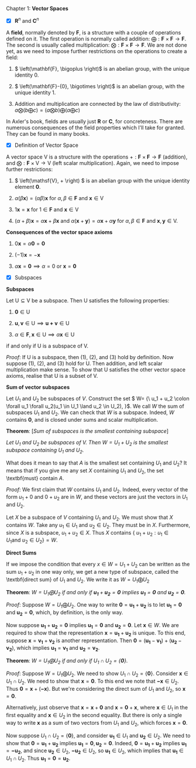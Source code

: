 Chapter 1: **Vector Spaces** 

- [x] $\mathbf{R}^n$ and $\mathbf{C}^n$

A **field**, normally denoted by $\mathbf{F}$, is a structure with a couple of operations defined on it. The first operation is normally called addition: $\bigoplus : \mathbf{F} \times \mathbf{F} \to \mathbf{F}$. The second is usually called multiplication: $\bigotimes : \mathbf{F} \times \mathbf{F} \to \mathbf{F}$. We are not done yet, as we need to impose further restrictions on the operations to create a field:

1. $ \left(\mathbf{F}, \bigoplus \right)$ is an abelian group, with the unique identity $0$.

2. $ \left(\mathbf{F}-\{0\}, \bigotimes \right)$ is an abelian group, with the unique identity $1$.

3. Addition and multiplication are connected by the law of distributivity: $a\bigotimes \left(b \bigoplus c \right) = \left(a \bigotimes b \right) \bigoplus \left(a \bigoplus c \right)$

In Axler's book, fields are usually just $\mathbf{R}$ or $\mathbf{C}$, for concreteness. There are numerous consequences of the field properties which I'll take for granted. They can be found in many books.

- [x] Definition of Vector Space

A vector space $\mathsf{V}$ is a structure with the operations $+ : \mathbf{F} \times \mathbf{F} \to \mathbf{F}$ (addition), and $\bigotimes : \mathbf{F} \times \mathsf{V} \to \mathsf{V}$ (left scalar multiplication). Again, we need to impose further restrictions:

1. $ \left(\mathsf{V}, + \right) $ is an abelian group with the unique identity element $\mathbf{0}$.

2. $\alpha (\beta \mathbf{x}) = (\alpha \beta) \mathbf{x}$ for $\alpha, \beta \in \mathbf{F}$ and $\mathbf{x} \in \mathsf{V}$ 

3. $1 \mathbf{x} = \mathbf{x}$ for $1 \in \mathbf{F}$ and $\mathbf{x} \in \mathsf{V}$

4. $(\alpha+\beta)\mathbf{x} = \alpha \mathbf{x} + \beta \mathbf{x}$ and $\alpha (\mathbf{x} + \mathbf{y}) = \alpha \mathbf{x} + \alpha \mathbf{y}$ for $\alpha, \beta \in \mathbf{F}$ and $\mathbf{x}, \mathbf{y} \in \mathsf{V}$.

**Consequences of the vector space axioms**

1. $0 \mathbf{x} = \alpha \mathbf{0} = \mathbf{0}$

2. $(-1) \mathbf{x} = -\mathbf{x}$

3. $\alpha \mathbf{x} = \mathbf{0} \implies \alpha = 0$ or $\mathbf{x} = \mathbf{0}$

- [x] Subspaces

**Subspaces**

Let $\mathsf{U} \subseteq \mathsf{V}$ be a subspace. Then $\mathsf{U}$ satisfies the following properties:

1. $\mathbf{0} \in \mathsf{U}$

2. $\mathbf{u}, \mathbf{v} \in \mathsf{U} \implies \mathbf{u+v} \in \mathsf{U}$ 

3. $\alpha \in \mathbf{F}, \mathbf{x} \in \mathsf{U} \implies \alpha \mathbf{x} \in \mathsf{U}$

if and only if $\mathsf{U}$ is a subspace of $\mathsf{V}$. 

_Proof_: If $\mathsf{U}$ is a subspace, then (1), (2), and (3) hold by definition. Now suppose (1), (2), and (3) hold for $\mathsf{U}$. Then addition, and left scalar multiplication make sense. To show that $\mathsf{U}$ satisfies the other vector space axioms, realise that $\mathsf{U}$ is a subset of $\mathsf{V}$.

**Sum of vector subspaces**

Let $U_1$ and $U_2$ be subspaces of $V$. Construct the set $ W=  \{\ u_1 + u_2 \colon \forall u_1 \forall u_2(u_1 \in U_1 \land u_2 \in U_2)\, \}$. We call $W$ the sum of subspaces $U_1$ and $U_2$. We can check that $W$ is a subspace. Indeed, $W$ contains $\mathbf{0}$, and is closed under sums and scalar multiplication.

**Theorem**: [_Sum of subspaces is the smallest containing subspace_]

_Let $U_1$ and $U_2$ be subspaces of $V$. Then $W = U_1 + U_2$ is the smallest subspace containing $U_1$ and $U_2$._

What does it mean to say that $A$ is the smallest set containing $U_1$ and $U_2$? It means that if you give me any set $X$ containing $U_1$ and $U_2$, the set \textbf{must} contain $A$.

_Proof_: We first claim that $W$ contains $U_1$ and $U_2$. Indeed, every vector of the form $u_1 + 0$ and $0 + u_2$ are in $W$, and these vectors are just the vectors in $U_1$ and $U_2$.

Let $X$ be a subspace of $V$ containing $U_1$ and $U_2$. We must show that $X$ contains $W$. Take any $u_1 \in U_1$ and $u_2 \in U_2$. They must be in $X$. Furthermore, since $X$ is a subspace, $u_1 + u_2 \in X$. Thus $X$ contains $\{\ u_1 + u_2 : u_1 \in U_1 \text{and} \ u_2 \in U_2 \} = W$.

**Direct Sums**

If we impose the condition that every  $x \in W=U_1 + U_2$ can be written as the sum $u_1 + u_2$ in one way only, we get a new type of subspace, called the \textbf{direct sum} of $U_1$ and $U_2$. We write it as $W = U_1 \bigoplus U_2$


**Theorem**: _$W = U_1 \bigoplus U_2$ if and only if $\mathbf{u_1} + \mathbf{u_2} = \mathbf{0}$ implies $\mathbf{u_1}=\mathbf{0}$ and $\mathbf{u_2} = \mathbf{0}$._

_Proof_: Suppose $W = U_1 \bigoplus U_2$. One way to write $\mathbf{0} = \mathbf{u_1} + \mathbf{u_2}$ is to let $\mathbf{u_1}=\mathbf{0}$ and $\mathbf{u_2}=\mathbf{0}$, which, by definition, is the only way. 

Now suppose $\mathbf{u_1} + \mathbf{u_2} = \mathbf{0}$ implies $\mathbf{u_1}=\mathbf{0}$ and $\mathbf{u_2} = \mathbf{0}$. Let $\mathbf{x} \in W$. We are required to show that the representation $\mathbf{x} = \mathbf{u_1} + \mathbf{u_2}$ is unique. To this end, suppose $\mathbf{x} = \mathbf{v_1} + \mathbf{v_2}$ is another representation. Then $\mathbf{0} = (\mathbf{u_1} - \mathbf{v_1}) + (\mathbf{u_2} - \mathbf{v_2})$, which implies $\mathbf{u_1} = \mathbf{v_1}$ and $\mathbf{u_2} = \mathbf{v_2}$.

**Theorem**: _$W = U_1 \bigoplus U_2$ if and only if $U_1 \cap U_2 = \{\mathbf{0} \}$._


_Proof_: Suppose $W = U_1 \bigoplus U_2$. We need to show $U_1 \cap U_2 = \{\mathbf{0} \}$. Consider $\mathbf{x} \in U_1 \cap U_2$. We need to show that $\mathbf{x} = \mathbf{0}$. To this end we note that $\mathbf{-x} \in U_2$. Thus $\mathbf{0} = \mathbf{x}+(\mathbf{-x})$. But we're considering the direct sum of $U_1$ and $U_2$, so $\mathbf{x} = \mathbf{0}$. 

Alternatively, just observe that $\mathbf{x} = \mathbf{x} + \mathbf{0}$ and $\mathbf{x} = \mathbf{0} + \mathbf{x}$, where $\mathbf{x} \in U_1$ in the first equality and $\mathbf{x} \in U_2$ in the second equality. But there is only a single way to write $\mathbf{x}$ as a sum of two vectors from $U_1$ and $U_2$, which forces $\mathbf{x} = \mathbf{0}$.

Now suppose $U_1 \cap U_2 = \{\mathbf{0} \}$, and consider $\mathbf{u_1} \in U_1$ and $\mathbf{u_2} \in U_2$. We need to show that $\mathbf{0} = \mathbf{u_1} + \mathbf{u_2}$ implies $\mathbf{u_1} =\mathbf{0}, \mathbf{u_2}=\mathbf{0}$. Indeed, $\mathbf{0} = \mathbf{u_1} + \mathbf{u_2}$ implies $\mathbf{u_1} = \mathbf{-u_2}$, and since $\mathbf{u_2} \in U_2$, $\mathbf{-u_2} \in U_2$, so $\mathbf{u_1} \in U_2$, which implies that $\mathbf{u_1} \in U_1 \cap U_2$. Thus $\mathbf{u_1} = \mathbf{0} = \mathbf{u_2}$.
